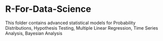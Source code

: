 # R-For-Data-Science
This folder contains advanced statistical models for Probability Distributions, Hypothesis Testing, Multiple Linear Regression, Time Series Analysis, Bayesian Analysis
